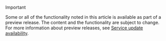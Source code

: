 > [!IMPORTANT]
> Some or all of the functionality noted in this article is available as part of a preview release. The content and the functionality are subject to change. For more information about preview releases, see [Service update availability](/dynamics365/unified-operations/fin-and-ops/get-started/public-preview-releases).
